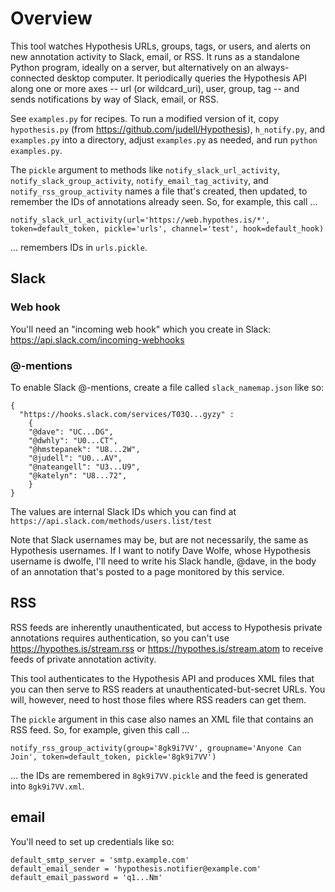 # Overview

This tool watches Hypothesis URLs, groups, tags, or users, and alerts on new annotation activity to Slack, email, or RSS. It runs as a standalone Python program, ideally on a server, but alternatively on an always-connected desktop computer. It periodically queries the Hypothesis API along one or more axes -- url (or wildcard_uri), user, group, tag -- and sends notifications by way of Slack, email, or RSS.

See `examples.py` for recipes. To run a modified version of it, copy `hypothesis.py` (from https://github.com/judell/Hypothesis), `h_notify.py`, and `examples.py` into a directory, adjust `examples.py` as needed, and run `python examples.py`.

The `pickle` argument to methods like `notify_slack_url_activity`, `notify_slack_group_activity`, `notify_email_tag_activity`, and `notify_rss_group_activity` names a file that's created, then updated, to remember the IDs of annotations already seen. So, for example, this call ...

 `notify_slack_url_activity(url='https://web.hypothes.is/*', token=default_token, pickle='urls', channel='test', hook=default_hook)`
 
 ... remembers IDs in `urls.pickle`.

## Slack

### Web hook

You'll need an "incoming web hook" which you create in Slack: https://api.slack.com/incoming-webhooks

### @-mentions

To enable Slack @-mentions, create a file called `slack_namemap.json` like so:

```
{
  "https://hooks.slack.com/services/T03Q...gyzy" :
    {
    "@dave": "UC...DG",
    "@dwhly": "U0...CT",
    "@hmstepanek": "U8...2W",
    "@judell": "U0...AV",
    "@nateangell": "U3...U9",
    "@katelyn": "U8...72",
    }
}
```

The values are internal Slack IDs which you can find at `https://api.slack.com/methods/users.list/test`

Note that Slack usernames may be, but are not necessarily, the same as Hypothesis usernames. If I want to notify Dave Wolfe, whose Hypothesis username is dwolfe, I'll need to write his Slack handle, @dave, in the body of an annotation that's posted to a page monitored by this service.

## RSS

RSS feeds are inherently unauthenticated, but access to Hypothesis private annotations requires authentication, so you can't use https://hypothes.is/stream.rss or https://hypothes.is/stream.atom to receive feeds of private annotation activity.

This tool authenticates to the Hypothesis API and produces XML files that you can then serve to RSS readers at unauthenticated-but-secret URLs. You will, however, need to host those files where RSS readers can get them.

The `pickle` argument in this case also names an XML file that contains an RSS feed. So, for example, given this call ...

`notify_rss_group_activity(group='8gk9i7VV', groupname='Anyone Can Join', token=default_token, pickle='8gk9i7VV')`

... the IDs are remembered in `8gk9i7VV.pickle` and the feed is generated into `8gk9i7VV.xml`.

## email

You'll need to set up credentials like so:

```
default_smtp_server = 'smtp.example.com' 
default_email_sender = 'hypothesis.notifier@example.com'
default_email_password = 'q1...Nm'
```




